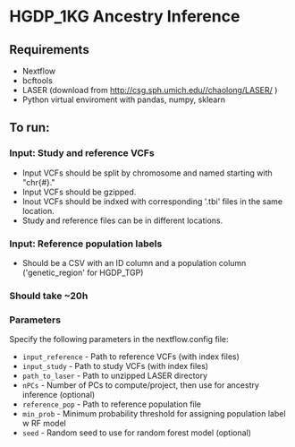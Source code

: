 # HGDP_1KG Ancestry Inference

## Requirements
- Nextflow
- bcftools
- LASER (download from <http://csg.sph.umich.edu//chaolong/LASER/> )
- Python virtual enviroment with pandas, numpy, sklearn


## To run:

### Input: Study and reference VCFs
- Input VCFs should be split by chromosome and named starting with "chr{#}."
- Input VCFs should be gzipped. 
- Inout VCFs should be indxed with corresponding '.tbi' files in the same location. 
- Study and reference files can be in different locations. 
### Input: Reference population labels
- Should be a CSV with an ID column and a population column ('genetic_region' for HGDP_TGP)

### Should take ~20h


### Parameters
Specify the following parameters in the nextflow.config file:
- `input_reference` - Path to reference VCFs (with index files)
- `input_study` - Path to study VCFs (with index files)
- `path_to_laser` - Path to unzipped LASER directory
- `nPCs` - Number of PCs to compute/project, then use for ancestry inference (optional)
- `reference_pop` - Path to reference population file
- `min_prob` - Minimum probability threshold for assigning population label w RF model 
- `seed` - Random seed to use for random forest model (optional)
